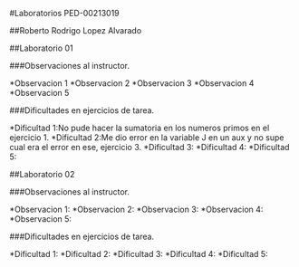 #Laboratorios PED-00213019

##Roberto Rodrigo Lopez Alvarado

##Laboratorio 01

###Observaciones al instructor.

*Observacion 1
*Observacion 2
*Observacion 3
*Observacion 4
*Observacion 5

###Dificultades en ejercicios de tarea.

*Dificultad 1:No pude hacer la sumatoria en los numeros primos en el ejercicio 1.
*Dificultad 2:Me dio error en la variable J en un aux y no supe cual era el error en ese, ejercicio 3.
*Dificultad 3:
*Dificultad 4:
*Dificultad 5:

##Laboratorio 02

###Observaciones al instructor.

*Observacion 1:
*Observacion 2:
*Observacion 3:
*Observacion 4:
*Observacion 5:

###Dificultades en ejercicios de tarea.

*Dificultad 1:
*Dificultad 2:
*Dificultad 3:
*Dificultad 4:
*Dificultad 5: